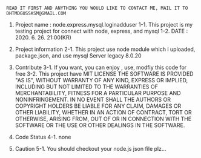     READ IT FIRST AND ANYTHING YOU WOULD LIKE TO CONTACT ME, MAIL IT TO DHTMDGUSSKSM@GMAIL.COM

1. Project name : node.express.mysql.loginadduser
    1-1. This project is my testing project for connect with node, express, and mysql
    1-2. DATE : 2020. 6. 26. 21:00(KR)
    

2. Project information
    2-1. This project use node module which i uploaded, package.json, and use mysql Server legacy 8.0.20
         
3. Contribute
    3-1. If you want, you can enjoy , use, modfiy this code for free 
    3-2. This project have MIT LICENSE
    THE SOFTWARE IS PROVIDED "AS IS", WITHOUT WARRANTY OF ANY KIND, EXPRESS OR
    IMPLIED, INCLUDING BUT NOT LIMITED TO THE WARRANTIES OF MERCHANTABILITY,
    FITNESS FOR A PARTICULAR PURPOSE AND NONINFRINGEMENT. IN NO EVENT SHALL THE
    AUTHORS OR COPYRIGHT HOLDERS BE LIABLE FOR ANY CLAIM, DAMAGES OR OTHER
    LIABILITY, WHETHER IN AN ACTION OF CONTRACT, TORT OR OTHERWISE, ARISING FROM,
    OUT OF OR IN CONNECTION WITH THE SOFTWARE OR THE USE OR OTHER DEALINGS IN THE
    SOFTWARE.
    
4. Code Status
    4-1. none
        
    
5. Caution
    5-1. You should checkout your node.js json file plz...